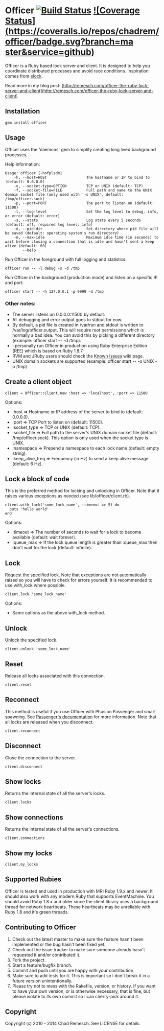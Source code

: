 # Officer [![Build Status](https://travis-ci.org/chadrem/officer.svg)](https://travis-ci.org/chadrem/officer) [![Coverage Status](https://coveralls.io/repos/chadrem/officer/badge.svg?branch=ma ster&service=github)](https://coveralls.io/github/chadrem/officer?branch=master)

Officer is a Ruby based lock server and client.
It is designed to help you coordinate distributed processes and avoid race conditions.
Inspiration comes from [elock](http://github.com/dustin/elock).

Read more in my blog post: [http://remesch.com/officer-the-ruby-lock-server-and-client](http://remesch.com/officer-the-ruby-lock-server-and-client)

## Installation

    gem install officer

## Usage

Officer uses the 'daemons' gem to simplify creating long lived background processes.

Help information:

    Usage: officer [-hofplsdm]
        -h, --host=HOST                  The hostname or IP to bind to (default: 0.0.0.0)
        -o, --socket-type=OPTION         TCP or UNIX (default: TCP)
        -f, --socket-file=FILE           Full path and name to the UNIX domain socket file (only used with '-o UNIX', default: /tmp/officer.sock)
        -p, --port=PORT                  The port to listen on (default: 11500)
        -l, --log-level                  Set the log level to debug, info, or error (default: error)
        -s, --stats                      Log stats every 5 seconds (default: off, required log level: info)
        -d, --pid-dir                    Set directory where pid file will be saved (default: operating system's run directory)
        -m, --max-idle                   Maximum idle time (in seconds) to wait before closing a connection that is idle and hasn't sent a keep alive (default: 60)
            --help

Run Officer in the foreground with full logging and statistics:

    officer run -- -l debug -s -d /tmp

Run Officer in the background (production mode) and listen on a specific IP and port:

    officer start -- -h 127.0.0.1 -p 9999 -d /tmp

### Other notes:

- The server listens on 0.0.0.0:11500 by default.
- All debugging and error output goes to stdout for now.
- By default, a pid file is created in /var/run and stdout is written to /var/log/officer.output.  This will require root permissions which is normally a bad idea.  You can avoid this by picking a different directory (example: officer start -- -d /tmp).
- I personally run Officer in production using Ruby Enterprise Edition (REE) which is based on Ruby 1.8.7.
- RVM and JRuby users should check the [Known Issues](https://github.com/chadrem/officer/wiki/Known-Issues) wiki page.
- UNIX domain sockets are supported (example: officer start -- -o UNIX -p /tmp)

## Create a client object

    client = Officer::Client.new :host => 'localhost', :port => 11500

Options:

- :host => Hostname or IP address of the server to bind to (default: 0.0.0.0).
- :port => TCP Port to listen on (default: 11500).
- :socket_type => TCP or UNIX (default: TCP).
- :socket_file => Full path to the server's UNIX domain socket file (default: /tmp/officer.sock).  This option is only used when the socket type is UNIX.
- :namespace => Prepend a namespace to each lock name (default: empty string).
- :keep_alive_freq => Frequency (in Hz) to send a keep alive message (default: 6 Hz).


## Lock a block of code

This is the preferred method for locking and unlocking in Officer.
Note that it raises various exceptions as needed (see lib/officer/client.rb).

    client.with_lock('some_lock_name', :timeout => 5) do
      puts 'hello world'
    end

Options:

- :timeout => The number of seconds to wait for a lock to become available (default: wait forever).
- :queue_max => If the lock queue length is greater than :queue_max then don't wait for the lock (default: infinite).


## Lock

Request the specified lock.
Note that exceptions are not automatically raised so you will have to check for errors yourself.
It is recommended to use with_lock where possible.

    client.lock 'some_lock_name'

Options:

- Same options as the above with_lock method.


## Unlock

Unlock the specified lock.

    client.unlock 'some_lock_name'

## Reset

Release all locks associated with this connection.

    client.reset


## Reconnect

This method is useful if you use Officer with Phusion Passenger and smart spawning.  See [Passenger's documentation](http://www.modrails.com/documentation/Users%20guide%20Apache.html#_smart_spawning_gotcha_1_unintentional_file_descriptor_sharing) for more information.
Note that all locks are released when you disconnect.

    client.reconnect

## Disconnect

Close the connection to the server.

    client.disconnect


## Show locks

Returns the internal state of all the server's locks.

    client.locks

## Show connections

Returns the internal state of all the server's connections.

    client.connections

## Show my locks

    client.my_locks

## Supported Rubies

Officer is tested and used in production with MRI Ruby 1.9.x and newer.
It should also work with any modern Ruby that supports EventMachine.
You should avoid Ruby 1.8.x and older since the client library uses a background thread for network heartbeats.
These heartbeats may be unreliable with Ruby 1.8 and it's green threads.

## Contributing to Officer

1. Check out the latest master to make sure the feature hasn't been implemented or the bug hasn't been fixed yet.
2. Check out the issue tracker to make sure someone already hasn't requested it and/or contributed it.
3. Fork the project.
4. Start a feature/bugfix branch.
5. Commit and push until you are happy with your contribution.
6. Make sure to add tests for it. This is important so I don't break it in a future version unintentionally.
7. Please try not to mess with the Rakefile, version, or history. If you want to have your own version, or is otherwise necessary, that is fine, but please isolate to its own commit so I can cherry-pick around it.

## Copyright

Copyright (c) 2010 - 2014 Chad Remesch. See LICENSE for details.
